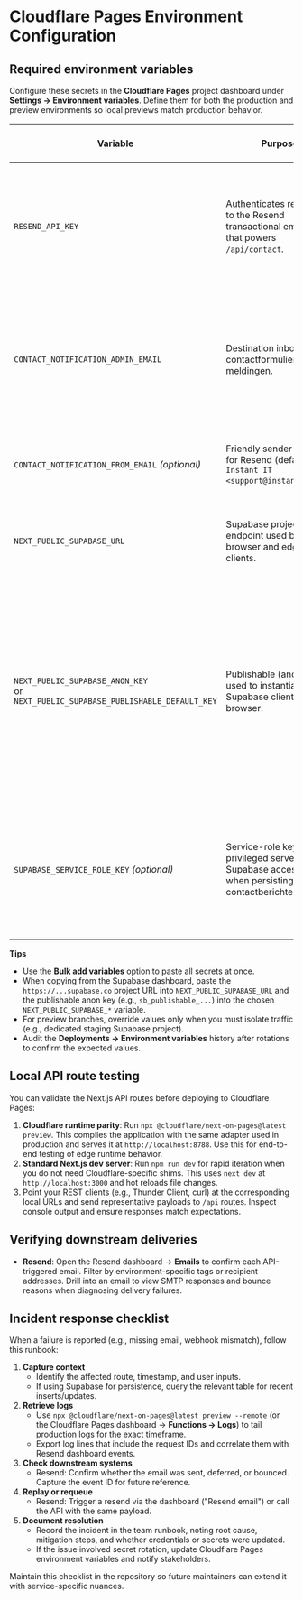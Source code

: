 # Cloudflare Pages Environment Configuration

## Required environment variables
Configure these secrets in the **Cloudflare Pages** project dashboard under **Settings → Environment variables**. Define them for both the production and preview environments so local previews match production behavior.

| Variable | Purpose | Suggested value source |
| --- | --- | --- |
| `RESEND_API_KEY` | Authenticates requests to the Resend transactional email API that powers `/api/contact`. | Copy from the **API Keys** tab in the Resend dashboard. Use a restricted key that is limited to the project’s domain. |
| `CONTACT_NOTIFICATION_ADMIN_EMAIL` | Destination inbox for contactformulier meldingen. | Use a monitored shared mailbox (e.g., Google Workspace group) so multiple maintainers receive alerts. |
| `CONTACT_NOTIFICATION_FROM_EMAIL` *(optional)* | Friendly sender identity for Resend (defaults to `Instant IT <support@instantit.nl>`). | Provide an email address verified in the Resend dashboard. |
| `NEXT_PUBLIC_SUPABASE_URL` | Supabase project REST endpoint used by browser and edge clients. | Copy from **Project Settings → API → Project URL** in Supabase. |
| `NEXT_PUBLIC_SUPABASE_ANON_KEY`<br/>or `NEXT_PUBLIC_SUPABASE_PUBLISHABLE_DEFAULT_KEY` | Publishable (anon) key used to instantiate the Supabase client in the browser. | Copy the **anon** key from **Project Settings → API → Project API keys**. Supabase may label this key as “publishable default” in the dashboard—either variable name works. |
| `SUPABASE_SERVICE_ROLE_KEY` *(optional)* | Service-role key for privileged server-side Supabase access (used when persisting contactberichten). | Only set if contact submissions should be stored. Store as an encrypted secret and never expose this key client-side. |

**Tips**
- Use the **Bulk add variables** option to paste all secrets at once.
- When copying from the Supabase dashboard, paste the `https://...supabase.co` project URL into `NEXT_PUBLIC_SUPABASE_URL` and the publishable anon key (e.g., `sb_publishable_...`) into the chosen `NEXT_PUBLIC_SUPABASE_*` variable.
- For preview branches, override values only when you must isolate traffic (e.g., dedicated staging Supabase project).
- Audit the **Deployments → Environment variables** history after rotations to confirm the expected values.

## Local API route testing
You can validate the Next.js API routes before deploying to Cloudflare Pages:

1. **Cloudflare runtime parity**: Run `npx @cloudflare/next-on-pages@latest preview`. This compiles the application with the same adapter used in production and serves it at `http://localhost:8788`. Use this for end-to-end testing of edge runtime behavior.
2. **Standard Next.js dev server**: Run `npm run dev` for rapid iteration when you do not need Cloudflare-specific shims. This uses `next dev` at `http://localhost:3000` and hot reloads file changes.
3. Point your REST clients (e.g., Thunder Client, curl) at the corresponding local URLs and send representative payloads to `/api` routes. Inspect console output and ensure responses match expectations.

## Verifying downstream deliveries
- **Resend**: Open the Resend dashboard → **Emails** to confirm each API-triggered email. Filter by environment-specific tags or recipient addresses. Drill into an email to view SMTP responses and bounce reasons when diagnosing delivery failures.

## Incident response checklist
When a failure is reported (e.g., missing email, webhook mismatch), follow this runbook:

1. **Capture context**
   - Identify the affected route, timestamp, and user inputs.
   - If using Supabase for persistence, query the relevant table for recent inserts/updates.
2. **Retrieve logs**
   - Use `npx @cloudflare/next-on-pages@latest preview --remote` (or the Cloudflare Pages dashboard → **Functions → Logs**) to tail production logs for the exact timeframe.
   - Export log lines that include the request IDs and correlate them with Resend dashboard events.
3. **Check downstream systems**
   - Resend: Confirm whether the email was sent, deferred, or bounced. Capture the event ID for future reference.
4. **Replay or requeue**
   - Resend: Trigger a resend via the dashboard ("Resend email") or call the API with the same payload.
5. **Document resolution**
   - Record the incident in the team runbook, noting root cause, mitigation steps, and whether credentials or secrets were updated.
   - If the issue involved secret rotation, update Cloudflare Pages environment variables and notify stakeholders.

Maintain this checklist in the repository so future maintainers can extend it with service-specific nuances.
